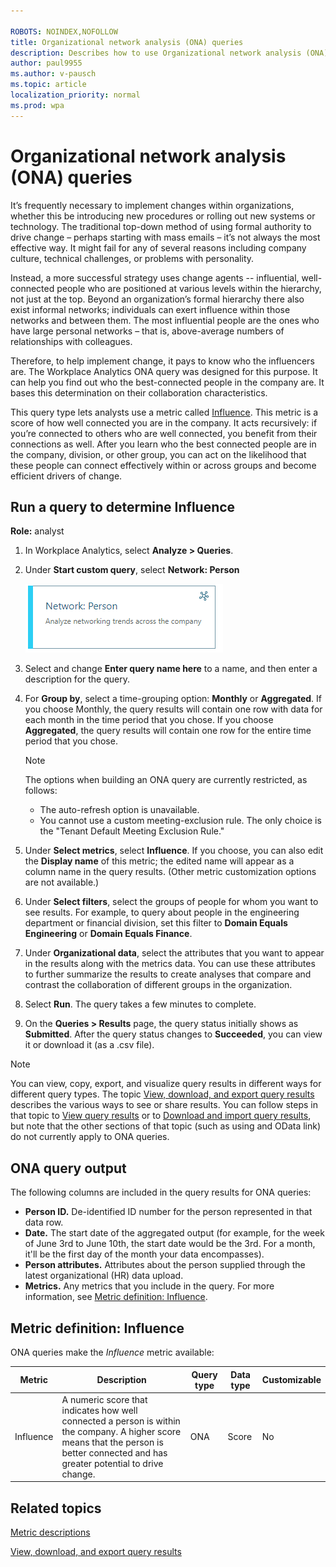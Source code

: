 ```yaml
---

ROBOTS: NOINDEX,NOFOLLOW
title: Organizational network analysis (ONA) queries 
description: Describes how to use Organizational network analysis (ONA) queries in Workplace Analytics to determine the "Influence" metric of individuals in your organization
author: paul9955
ms.author: v-pausch
ms.topic: article
localization_priority: normal 
ms.prod: wpa
---
```


# Organizational network analysis (ONA) queries

It’s frequently necessary to implement changes within organizations, whether this be introducing new procedures or rolling out new systems or technology. The traditional top-down method of using formal authority to drive change – perhaps starting with mass emails – it’s not always the most effective way. It might fail for any of several reasons including company culture, technical challenges, or problems with personality.   

Instead, a more successful strategy uses change agents -- influential, well-connected people who are positioned at various levels within the hierarchy, not just at the top. Beyond an organization’s formal hierarchy there also exist informal networks; individuals can exert influence within those networks and between them. The most influential people are the ones who have large personal networks – that is, above-average numbers of relationships with colleagues.

Therefore, to help implement change, it pays to know who the influencers are. The Workplace Analytics ONA query was designed for this purpose. It can help you find out who the best-connected people in the company are. It bases this determination on their collaboration characteristics.

This query type lets analysts use a metric called [Influence](#metric-definition-influence). This metric is a score of how well connected you are in the company. It acts recursively: if you’re connected to others who are well connected, you benefit from their connections as well. After you learn who the best connected people are in the company, division, or other group, you can act on the likelihood that these people can connect effectively within or across groups and become efficient drivers of change. 

## Run a query to determine Influence

**Role:** analyst

1.	In Workplace Analytics, select **Analyze > Queries**.
2.	Under **Start custom query**, select **Network: Person**

    ![ONA person query](../images/wpa/tutorials/person-ona-query.png)

3.	Select and change **Enter query name here** to a name, and then enter a description for the query.
4.	For **Group by**, select a time-grouping option: **Monthly** or **Aggregated**. If you choose Monthly, the query results will contain one row with data for each month in the time period that you chose. If you choose **Aggregated**, the query results will contain one row for the entire time period that you chose. 

    > [!Note] 
    > The options when building an ONA query are currently restricted, as follows: 
    > * The auto-refresh option is unavailable. 
    > * You cannot use a custom meeting-exclusion rule. The only choice is the "Tenant Default Meeting Exclusion Rule." 

5.	Under **Select metrics**, select **Influence**. If you choose, you can also edit the **Display name** of this metric; the edited name will appear as a column name in the query results. (Other metric customization options are not available.)
6.	Under **Select filters**, select the groups of people for whom you want to see results. For example, to query about people in the engineering department or financial division, set this filter to **Domain Equals Engineering** or **Domain Equals Finance**.
7.	Under **Organizational data**, select the attributes that you want to appear in the results along with the metrics data. You can use these attributes to further summarize the results to create analyses that compare and contrast the collaboration of different groups in the organization.
8.	Select **Run**. The query takes a few minutes to complete. 
9.	On the **Queries > Results** page, the query status initially shows as **Submitted**. After the query status changes to **Succeeded**, you can view it or download it (as a .csv file).

> [!Note] 
> You can view, copy, export, and visualize query results in different ways for different query types. The topic [View, download, and export query results](../use/view-download-and-export-query-results.md) describes the various ways to see or share results. You can follow steps in that topic to [View query results](../use/view-download-and-export-query-results.md#view-query-results) or to [Download and import query results](../use/view-download-and-export-query-results.md#download-and-import-query-results), but note that the other sections of that topic (such as using and OData link) do not currently apply to ONA queries.

## ONA query output

The following columns are included in the query results for ONA queries:

 * **Person ID.** De-identified ID number for the person represented in that data row.
  * **Date.** The start date of the aggregated output (for example, for the week of June 3rd to June 10th, the start date would be the 3rd. For a month, it'll be the first day of the month your data encompasses).
 * **Person attributes.** Attributes about the person supplied through the latest organizational (HR) data upload.
 * **Metrics.** Any metrics that you include in the query. For more information, see [Metric definition: Influence](#metric-definition-influence).

 ## Metric definition: Influence

 ONA queries make the _Influence_ metric available:

|Metric|Description|Query type|Data type|Customizable|
|------|-----------|----------|---------|------------|
|Influence|A numeric score that indicates how well connected a person is within the company. A higher score means that the person is better connected and has greater potential to drive change.|ONA|Score|No|

## Related topics

[Metric descriptions](../use/metric-definitions.md)

[View, download, and export query results](../use/view-download-and-export-query-results.md)

